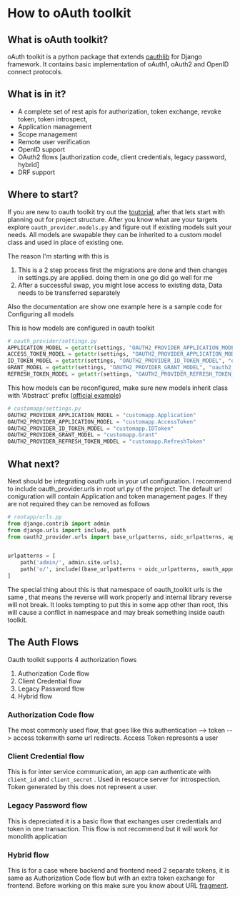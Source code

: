# How to oAuth toolkit

## What is oAuth toolkit?

oAuth toolkit is a python package that extends  [oauthlib](https://github.com/oauthlib/oauthlib) for Django framework. It contains basic implementation of oAuth1, oAuth2 and OpenID connect protocols. 

## What is in it?

- A complete set of rest apis for authorization, token exchange, revoke token, token introspect,
- Application management
- Scope management
- Remote user verification
- OpenID support
- OAuth2 flows [authorization code, client credentials, legacy password, hybrid]
- DRF support

## Where to start?

If you are new to oauth toolkit try out the [toutorial](https://django-oauth-toolkit.readthedocs.io/en/latest/tutorial/tutorial.html), after that lets start with planning out for project structure. After you know what are your targets explore `oauth_provider.models.py` and figure out if existing models suit your needs. All models are swapable they can be inherited to a custom model class and used in place of existing one. 

The reason I'm starting with this is 

1. This is a 2 step process first the migrations are done and then changes in settings.py are applied. doing them in one go did go well for me
2. After a successful swap, you might lose access to existing data, Data needs to be transferred separately

Also the documentation are show one example here is a sample code for Configuring all models

This is how models are configured in oauth toolkit

```python
# oauth_provider/settings.py
APPLICATION_MODEL = getattr(settings, "OAUTH2_PROVIDER_APPLICATION_MODEL", "oauth2_provider.Application")
ACCESS_TOKEN_MODEL = getattr(settings, "OAUTH2_PROVIDER_APPLICATION_MODEL", "oauth2_provider.AccessToken")
ID_TOKEN_MODEL = getattr(settings, "OAUTH2_PROVIDER_ID_TOKEN_MODEL", "oauth2_provider.IDToken")
GRANT_MODEL = getattr(settings, "OAUTH2_PROVIDER_GRANT_MODEL", "oauth2_provider.Grant")
REFRESH_TOKEN_MODEL = getattr(settings, "OAUTH2_PROVIDER_REFRESH_TOKEN_MODEL", "oauth2_provider.RefreshToken")
```

This how models can be reconfigured, make sure new models inherit class with 'Abstract' prefix ([official example](https://django-oauth-toolkit.readthedocs.io/en/latest/advanced_topics.html#extending-the-application-model)) 

```python
# customapp/settings.py
OAUTH2_PROVIDER_APPLICATION_MODEL = "customapp.Application"
OAUTH2_PROVIDER_APPLICATION_MODEL = "customapp.AccessToken"
OAUTH2_PROVIDER_ID_TOKEN_MODEL = "customapp.IDToken"
OAUTH2_PROVIDER_GRANT_MODEL = "customapp.Grant"
OAUTH2_PROVIDER_REFRESH_TOKEN_MODEL = "customapp.RefreshToken"
```

## What next?

Next should be integrating oauth urls in your url configuration. I recommend to include oauth_provider.urls in root url.py of the project. The default url coniguration will contain Application and token management pages. If they are not required they can be removed as follows

```python
# rootapp/urls.py
from django.contrib import admin
from django.urls import include, path
from oauth2_provider.urls import base_urlpatterns, oidc_urlpatterns, app_name as oauth_appname


urlpatterns = [
    path('admin/', admin.site.urls),
    path('o/', include((base_urlpatterns + oidc_urlpatterns, oauth_appname), namespace=oauth_appname)),
]
```

The special thing about this is that namespace of oauth_toolkit urls is the same , that means the reverse will work properly and internal library reverse will not break. It looks tempting to put this in some app other than root, this will cause a conflict in namespace and may break something inside oauth toolkit.

## The Auth Flows

Oauth toolkit supports 4 authorization flows

1. Authorization Code flow
2. Client Credential flow
3. Legacy Password flow
4. Hybrid flow

### Authorization  Code flow

The most commonly used flow, that goes like this authentication --> token --> access tokenwith some url redirects. Access Token represents a user

### Client Credential flow

This is for inter service communication, an app can authenticate with `client_id` and `client_secret` . Used in resource server for introspection. Token generated by this does not represent a user.

### Legacy Password flow

This is depreciated it is a basic flow that exchanges user credentials and token in one transaction. This flow is not recommend but it will work for monolith application

### Hybrid flow

This is for a case where backend and frontend need 2 separate tokens, it is same as Authorization Code flow but with an  extra token exchange for frontend. Before working on this make sure you know about URL [fragment](https://en.wikipedia.org/wiki/URI_fragment).



